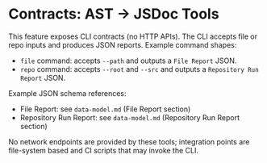 # Contracts: AST → JSDoc Tools

This feature exposes CLI contracts (no HTTP APIs). The CLI accepts file or repo inputs and
produces JSON reports. Example command shapes:

- `file` command: accepts `--path` and outputs a `File Report` JSON.
- `repo` command: accepts `--root` and `--src` and outputs a `Repository Run Report` JSON.

Example JSON schema references:
- File Report: see `data-model.md` (File Report section)
- Repository Run Report: see `data-model.md` (Repository Run Report section)

No network endpoints are provided by these tools; integration points are file-system based and CI
scripts that may invoke the CLI.
